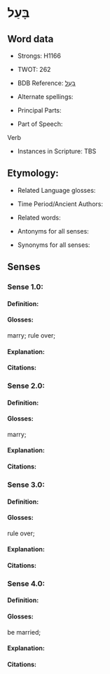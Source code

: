 # בָּעַל

<!-- Status: S2="NeedsEdits" -->
<!-- Lexica used for edits:   -->

## Word data

* Strongs: H1166

* TWOT: 262

* BDB Reference: [בָּעַל](rc://en/bdb/dict/b.ci.aa)

* Alternate spellings:

* Principal Parts:

* Part of Speech:

Verb

* Instances in Scripture: TBS

## Etymology:

* Related Language glosses:

* Time Period/Ancient Authors:

* Related words:

* Antonyms for all senses:

* Synonyms for all senses:

## Senses

### Sense 1.0:

#### Definition:

#### Glosses:

marry; rule over; 

#### Explanation:

#### Citations:



### Sense 2.0:

#### Definition:

#### Glosses:

marry; 

#### Explanation:

#### Citations:



### Sense 3.0:

#### Definition:

#### Glosses:

rule over; 

#### Explanation:

#### Citations:



### Sense 4.0:

#### Definition:

#### Glosses:

be married; 

#### Explanation:

#### Citations:



